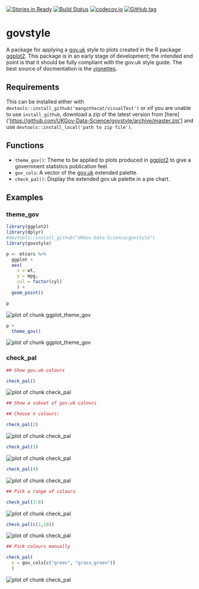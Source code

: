 [![Stories in Ready](https://badge.waffle.io/UKGov-Data-Science/govstyle.png?label=ready&title=Ready)](https://waffle.io/UKGov-Data-Science/govstyle)
[![Build Status](https://travis-ci.org/UKGov-Data-Science/govstyle.svg?branch=master)](https://travis-ci.org/UKGov-Data-Science/govstyle)
[![codecov.io](http://codecov.io/github/UKGov-Data-Science/govstyle/coverage.svg?branch=master)](http://codecov.io/github/UKGov-Data-Science/govstyle?branch=master)
[![GitHub tag](https://img.shields.io/github/tag/UKGov-Data-Science/govstyle.svg)]()

# govstyle

A package for applying a [gov.uk](http://govuk-elements.herokuapp.com/) style to plots created in the R package [ggplot2](https://github.com/hadley/ggplot2).
This package is in an early stage of development; the intended end point is that it should be fully compliant with the gov.uk style guide.
The best source of docmentation is the [vignettes](vignettes/).

## Requirements

This can be installed either with `devtools::install_github('mangothecat/visualTest')` or xif you are unable to use `install_github`, download a zip of the latest version from [here]('https://github.com/UKGov-Data-Science/govstyle/archive/master.zip'] and use `devtools::install_local('path to zip file')`.

## Functions

* `theme_gov()`: Theme to be applied to plots produced in [ggplot2]() to give a government statistics publication feel.
* `gov_cols`: A vector of the [gov.uk](http://govuk-elements.herokuapp.com/colour/#colour-extended-palette) extended palette.
* `check_pal()`: Display the extended gov.uk palette in a pie chart.

## Examples

### theme_gov




```r
library(ggplot2)
library(dplyr)
#devtools::install_github("UKGov-Data-Science/govstyle")
library(govstyle)
```


```r
p <- mtcars %>%
  ggplot +
  aes(
    x = wt,
    y = mpg,
    col = factor(cyl)
    ) +
  geom_point()

p
```

![plot of chunk ggplot_theme_gov](figure/ggplot_theme_gov-1.png)

```r
p +
  theme_gov()
```

![plot of chunk ggplot_theme_gov](figure/ggplot_theme_gov-2.png)

### check_pal


```r
## Show gov.uk colours

check_pal()
```

![plot of chunk check_pal](figure/check_pal-1.png)

```r
## Show a subset of gov.uk colours

## Choose n colours:

check_pal(2)
```

![plot of chunk check_pal](figure/check_pal-2.png)

```r
check_pal(3)
```

![plot of chunk check_pal](figure/check_pal-3.png)

```r
check_pal(4)
```

![plot of chunk check_pal](figure/check_pal-4.png)

```r
## Pick a range of colours

check_pal(3:8)
```

![plot of chunk check_pal](figure/check_pal-5.png)

```r
check_pal(c(1,10))
```

![plot of chunk check_pal](figure/check_pal-6.png)

```r
## Pick colours manually

check_pal(
  x = gov_cols[c("green", "grass_green")]
  )
```

![plot of chunk check_pal](figure/check_pal-7.png)
